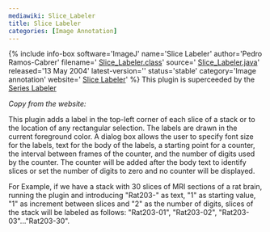 ```yaml
---
mediawiki: Slice_Labeler
title: Slice Labeler
categories: [Image Annotation]
---
```


{% include info-box software='ImageJ' name='Slice Labeler' author='Pedro Ramos-Cabrer' filename=' [Slice\_Labeler.class](/ij/plugins/download/Slice_Labeler.class)' source=' [Slice\_Labeler.java](/ij/plugins/download/Slice_Labeler.java)' released='13 May 2004' latest-version='' status='stable' category='Image annotation' website=' [Slice Labeler](/ij/plugins/slice-labeler.html)' %} This plugin is superceeded by the [Series Labeler](/plugins/series-labeler)

*Copy from the website:*

This plugin adds a label in the top-left corner of each slice of a stack or to the location of any rectangular selection. The labels are drawn in the current foreground color. A dialog box allows the user to specify font size for the labels, text for the body of the labels, a starting point for a counter, the interval between frames of the counter, and the number of digits used by the counter. The counter will be added after the body text to identify slices or set the number of digits to zero and no counter will be displayed.

For Example, if we have a stack with 30 slices of MRI sections of a rat brain, running the plugin and introducing "Rat203-" as text, "1" as starting value, "1" as increment between slices and "2" as the number of digits, slices of the stack will be labeled as follows: "Rat203-01", "Rat203-02", "Rat203-03"..."Rat203-30".

 
